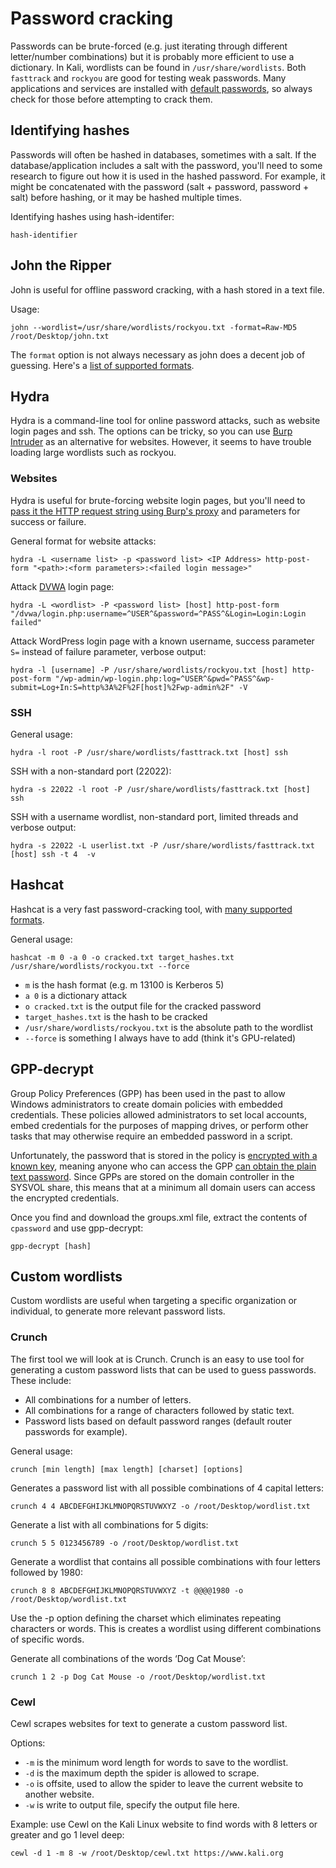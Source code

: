 # Password cracking

Passwords can be brute-forced \(e.g. just iterating through different letter/number combinations\) but it is probably more efficient to use a dictionary. In Kali, wordlists can be found in `/usr/share/wordlists`. Both `fasttrack` and `rockyou` are good for testing weak passwords. Many applications and services are installed with [default passwords](http://www.defaultpassword.com/), so always check for those before attempting to crack them.

## Identifying hashes

Passwords will often be hashed in databases, sometimes with a salt. If the database/application includes a salt with the password, you'll need to some research to figure out how it is used in the hashed password. For example, it might be concatenated with the password \(salt + password, password + salt\) before hashing, or it may be hashed multiple times.

Identifying hashes using hash-identifer:

```text
hash-identifier
```

## John the Ripper

John is useful for offline password cracking, with a hash stored in a text file.

Usage:

```text
john --wordlist=/usr/share/wordlists/rockyou.txt -format=Raw-MD5 /root/Desktop/john.txt
```

The `format` option is not always necessary as john does a decent job of guessing. Here's a [list of supported formats](http://pentestmonkey.net/cheat-sheet/john-the-ripper-hash-formats).

## Hydra

Hydra is a command-line tool for online password attacks, such as website login pages and ssh. The options can be tricky, so you can use [Burp Intruder](https://support.portswigger.net/customer/portal/articles/1964020-using-burp-to-brute-force-a-login-page) as an alternative for websites. However, it seems to have trouble loading large wordlists such as rockyou.

### Websites

Hydra is useful for brute-forcing website login pages, but you'll need to [pass it the HTTP request string using Burp's proxy](https://www.hackers-arise.com/single-post/2018/02/26/Online-Password-Cracking-with-THC-Hydra-and-Burp-Suite) and parameters for success or failure.

General format for website attacks:

```text
hydra -L <username list> -p <password list> <IP Address> http-post-form "<path>:<form parameters>:<failed login message>"
```

Attack [DVWA](http://www.dvwa.co.uk/) login page:

```text
hydra -L <wordlist> -P <password list> [host] http-post-form "/dvwa/login.php:username=^USER^&password=^PASS^&Login=Login:Login failed"
```

Attack WordPress login page with a known username, success parameter `S=` instead of failure parameter, verbose output:

```text
hydra -l [username] -P /usr/share/wordlists/rockyou.txt [host] http-post-form "/wp-admin/wp-login.php:log=^USER^&pwd=^PASS^&wp-submit=Log+In:S=http%3A%2F%2F[host]%2Fwp-admin%2F" -V
```

### SSH

General usage:

```text
hydra -l root -P /usr/share/wordlists/fasttrack.txt [host] ssh
```

SSH with a non-standard port \(22022\):

```text
hydra -s 22022 -l root -P /usr/share/wordlists/fasttrack.txt [host] ssh
```

SSH with a username wordlist, non-standard port, limited threads and verbose output:

```text
hydra -s 22022 -L userlist.txt -P /usr/share/wordlists/fasttrack.txt [host] ssh -t 4  -v
```

## Hashcat

Hashcat is a very fast password-cracking tool, with [many supported formats](https://hashcat.net/wiki/doku.php?id=example_hashes).

General usage:

```text
hashcat -m 0 -a 0 -o cracked.txt target_hashes.txt /usr/share/wordlists/rockyou.txt --force
```

* `m` is the hash format \(e.g. m 13100 is Kerberos 5\)
* `a 0` is a dictionary attack
* `o cracked.txt` is the output file for the cracked password
* `target_hashes.txt` is the hash to be cracked
* `/usr/share/wordlists/rockyou.txt` is the absolute path to the wordlist
* `--force` is something I always have to add \(think it's GPU-related\)

## GPP-decrypt

Group Policy Preferences \(GPP\) has been used in the past to allow Windows administrators to create domain policies with embedded credentials. These policies allowed administrators to set local accounts, embed credentials for the purposes of mapping drives, or perform other tasks that may otherwise require an embedded password in a script.

Unfortunately, the password that is stored in the policy is [encrypted with a known key](https://msdn.microsoft.com/en-us/library/cc422924.aspx), meaning anyone who can access the GPP [can obtain the plain text password](https://blog.rapid7.com/2016/07/27/pentesting-in-the-real-world-group-policy-pwnage/). Since GPPs are stored on the domain controller in the SYSVOL share, this means that at a minimum all domain users can access the encrypted credentials.

Once you find and download the groups.xml file, extract the contents of `cpassword` and use gpp-decrypt:

```text
gpp-decrypt [hash]
```

## Custom wordlists

Custom wordlists are useful when targeting a specific organization or individual, to generate more relevant password lists.

### Crunch

The first tool we will look at is Crunch. Crunch is an easy to use tool for generating a custom password lists that can be used to guess passwords. These include:

* All combinations for a number of letters.
* All combinations for a range of characters followed by static text.
* Password lists based on default password ranges \(default router passwords for example\).

General usage:

```text
crunch [min length] [max length] [charset] [options]
```

Generates a password list with all possible combinations of 4 capital letters:

```text
crunch 4 4 ABCDEFGHIJKLMNOPQRSTUVWXYZ -o /root/Desktop/wordlist.txt
```

Generate a list with all combinations for 5 digits:

```text
crunch 5 5 0123456789 -o /root/Desktop/wordlist.txt
```

Generate a wordlist that contains all possible combinations with four letters followed by 1980:

```text
crunch 8 8 ABCDEFGHIJKLMNOPQRSTUVWXYZ -t @@@@1980 -o /root/Desktop/wordlist.txt
```

Use the -p option defining the charset which eliminates repeating characters or words. This is creates a wordlist using different combinations of specific words.

Generate all combinations of the words ‘Dog Cat Mouse’:

```text
crunch 1 2 -p Dog Cat Mouse -o /root/Desktop/wordlist.txt
```

### Cewl

Cewl scrapes websites for text to generate a custom password list.

Options:

* `-m` is the minimum word length for words to save to the wordlist.
* `-d` is the maximum depth the spider is allowed to scrape.
* `-o` is offsite, used to allow the spider to leave the current website to another website.
* `-w` is write to output file, specify the output file here.

Example: use Cewl on the Kali Linux website to find words with 8 letters or greater and go 1 level deep:

```text
cewl -d 1 -m 8 -w /root/Desktop/cewl.txt https://www.kali.org
```

